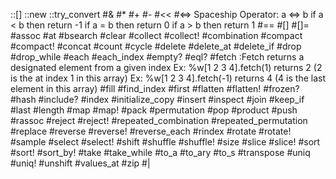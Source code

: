 ::[]
::new
::try_convert
#&
#*
#+
#-
#<<
#<=> Spaceship Operator: a <=> b 
  if a < b then return -1
  if a = b then return  0
  if a > b then return  1
#==
#[]
#[]=
#assoc
#at
#bsearch
#clear
#collect
#collect!
#combination
#compact
#compact!
#concat
#count
#cycle
#delete
#delete_at
#delete_if
#drop
#drop_while
#each
#each_index
#empty?
#eql?
#fetch :Fetch returns a designated element from a given index 
Ex: %w[1 2 3 4].fetch(1) returns 2 (2 is the at index 1 in this array)
Ex: %w[1 2 3 4].fetch(-1) returns 4 (4 is the last element in this array)
#fill
#find_index
#first
#flatten
#flatten!
#frozen?
#hash
#include?
#index
#initialize_copy
#insert
#inspect
#join
#keep_if
#last
#length
#map
#map!
#pack
#permutation
#pop
#product
#push
#rassoc
#reject
#reject!
#repeated_combination
#repeated_permutation
#replace
#reverse
#reverse!
#reverse_each
#rindex
#rotate
#rotate!
#sample
#select
#select!
#shift
#shuffle
#shuffle!
#size
#slice
#slice!
#sort
#sort!
#sort_by!
#take
#take_while
#to_a
#to_ary
#to_s
#transpose
#uniq
#uniq!
#unshift
#values_at
#zip
#|
